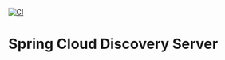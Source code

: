 [![CI](https://github.com/mpalourdio/DiscoveryServer/actions/workflows/main.yml/badge.svg)](https://github.com/mpalourdio/DiscoveryServer/actions/workflows/main.yml)

Spring Cloud Discovery Server
=============================
